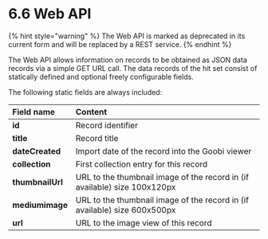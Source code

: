 # 6.6 Web API

{% hint style="warning" %}
The Web API is marked as deprecated in its current form and will be replaced by a REST service.
{% endhint %}

The Web API allows information on records to be obtained as JSON data records via a simple GET URL call. The data records of the hit set consist of statically defined and optional freely configurable fields. 

The following static fields are always included:

| **Field name**  | Content |
| :--- | :--- |
| **id** | Record identifier |
| **title**  | Record title |
| **dateCreated**  | Import date of the record into the Goobi viewer |
| **collection**  | First collection entry for this record |
| **thumbnailUrl**  | URL to the thumbnail image of the record in \(if available\) size 100x120px |
| **mediumimage**  | URL to the thumbnail image of the record in \(if available\) size 600x500px  |
| **url**  | URL to the image view of this record |



